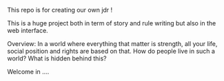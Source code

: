 This repo is for creating our own jdr !

This is a huge project both in term of story and rule writing but also in the web interface.

Overview:
In a world where everything that matter is strength, all your life, social position and rights are based on that.
How do people live in such a world? What is hidden behind this?

Welcome in ....
